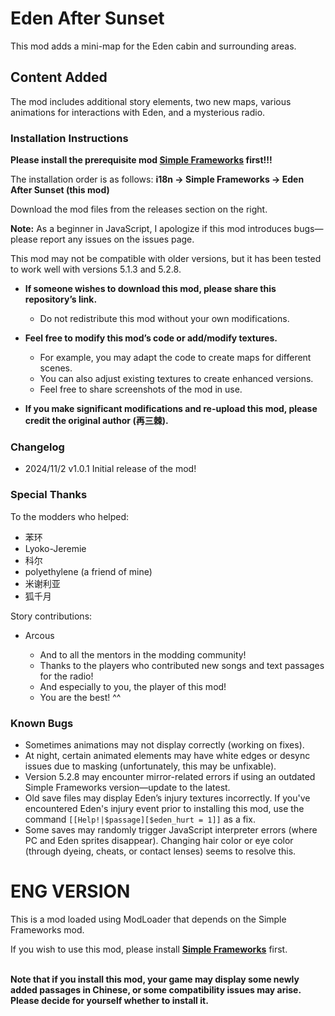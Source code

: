 # Eden After Sunset

This mod adds a mini-map for the Eden cabin and surrounding areas.

## Content Added

The mod includes additional story elements, two new maps, various animations for interactions with Eden, and a mysterious radio.

### Installation Instructions

**Please install the prerequisite mod [**Simple Frameworks**](https://github.com/emicoto/DOLMods/) first!!!**

The installation order is as follows:
**i18n → Simple Frameworks → Eden After Sunset (this mod)**

Download the mod files from the releases section on the right.

**Note:** As a beginner in JavaScript, I apologize if this mod introduces bugs—please report any issues on the issues page.

This mod may not be compatible with older versions, but it has been tested to work well with versions 5.1.3 and 5.2.8.

* **If someone wishes to download this mod, please share this repository’s link.**
  * Do not redistribute this mod without your own modifications.

* **Feel free to modify this mod’s code or add/modify textures.**
  * For example, you may adapt the code to create maps for different scenes.
  * You can also adjust existing textures to create enhanced versions.
  * Feel free to share screenshots of the mod in use.

* **If you make significant modifications and re-upload this mod, please credit the original author (再三棘).**

### Changelog

* 2024/11/2 v1.0.1 Initial release of the mod!

### Special Thanks

To the modders who helped:
 * 苯环
 * Lyoko-Jeremie
 * 科尔
 * polyethylene (a friend of mine)
 * 米谢利亚
 * 狐千月

Story contributions:
 * Arcous

   * And to all the mentors in the modding community!
   * Thanks to the players who contributed new songs and text passages for the radio!
   * And especially to you, the player of this mod!
   * You are the best! ^^

### Known Bugs

* Sometimes animations may not display correctly (working on fixes).
* At night, certain animated elements may have white edges or desync issues due to masking (unfortunately, this may be unfixable).
* Version 5.2.8 may encounter mirror-related errors if using an outdated Simple Frameworks version—update to the latest.
* Old save files may display Eden’s injury textures incorrectly. If you've encountered Eden's injury event prior to installing this mod, use the command `[[Help!|$passage][$eden_hurt = 1]]` as a fix.
* Some saves may randomly trigger JavaScript interpreter errors (where PC and Eden sprites disappear). Changing hair color or eye color (through dyeing, cheats, or contact lenses) seems to resolve this.

# ENG VERSION
This is a mod loaded using ModLoader that depends on the Simple Frameworks mod. 

If you wish to use this mod, please install [**Simple Frameworks**](https://github.com/emicoto/DOLMods/) first. 

<br>
<b>Note that if you install this mod, your game may display some newly added passages in Chinese, or some compatibility issues may arise. Please decide for yourself whether to install it.</b>
